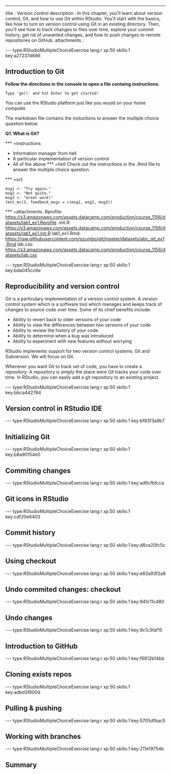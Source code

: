 ---
title       : Version control
description : In this chapter, you'll learn about version control, Git, and how to use Git within RStudio. You'll start with the basics, like how to turn on version control using Git in an existing directory. Then, you'll see how to track changes to files over time, explore your commit history, get rid of unwanted changes, and how to push changes to remote repositories on GitHub.
attachments :




--- type:RStudioMultipleChoiceExercise lang:r xp:50 skills:1 key:a27237d666
## Introduction to Git

<strong>Follow the directions in the console to open a file containg instructions.</strong>

```Type 'go()' and hit Enter to get started!```

You can use the RStudio platform just like you would on your home computer.

The markdown file contains the instuctions to answer the multiple choice question below.

<strong>Q1. What is Git?</strong>

*** =instructions
- Information manager from hell 
- A particular implementation of version control
- All of the above 
*** =hint
Check out the instructions in the .Rmd file to answer the multiple choice question.

*** =sct
```{r,eval=FALSE}
msg1 <- "Try again."
msg2 <- "Not quite."
msg3 <- "Great work!"
test_mc(3, feedback_msgs = c(msg1, msg2, msg3))
```
*** =attachments
.Rprofile: https://s3.amazonaws.com/assets.datacamp.com/production/course_1156/datasets/lab1_ex1.Rprofile
.init.R: https://s3.amazonaws.com/assets.datacamp.com/production/course_1156/datasets/lab1_ex1.init.R
lab1_ex1.Rmd: https://raw.githubusercontent.com/pzumbo/git/master/datasets/abc_git_ex1.Rmd
lab.css: https://s3.amazonaws.com/assets.datacamp.com/production/course_1156/datasets/lab.css

--- type:RStudioMultipleChoiceExercise lang:r xp:50 skills:1 key:bda045cc6e
## Reproducibility and version control

Git is a particulary implementation of a version control system.  A version control system which is a software tool which manages and keeps track of changes to source code over time.  Some of its chief benefits include:

- Ability to revert back to older versions of your code
- Ability to view the differences between two versions of your code
- Ability to review the history of your code
- Ability to determine when a bug was introduced
- Ability to experiment with new features without worrying

RStudio implements support for two version control systems: Git and Subversion.  We will focus on Git.

Whenever you want Git to track set of code, you have to create a *repository*.  A repository is simply the place were Git tracks your code over time.
In RStudio, you can easily add a git repository to an existing project.


--- type:RStudioMultipleChoiceExercise lang:r xp:50 skills:1 key:bbca442764
## Version control in RStudio IDE

--- type:RStudioMultipleChoiceExercise lang:r xp:50 skills:1 key:bf83f3a9b7
## Initializing Git

--- type:RStudioMultipleChoiceExercise lang:r xp:50 skills:1 key:b8a90154e0
## Commiting changes


--- type:RStudioMultipleChoiceExercise lang:r xp:50 skills:1 key:ad6cfbfcca
## Git icons in RStudio

--- type:RStudioMultipleChoiceExercise lang:r xp:50 skills:1 key:cdf20e6403
## Commit history

--- type:RStudioMultipleChoiceExercise lang:r xp:50 skills:1 key:d8ce20fc5c
## Using checkout

--- type:RStudioMultipleChoiceExercise lang:r xp:50 skills:1 key:e83a93f2a8
## Undo commited changes: checkout


--- type:RStudioMultipleChoiceExercise lang:r xp:50 skills:1 key:941c11c480
## Undo changes

--- type:RStudioMultipleChoiceExercise lang:r xp:50 skills:1 key:9c1c3faf15
## Introduction to GitHub

--- type:RStudioMultipleChoiceExercise lang:r xp:50 skills:1 key:f6812b14bb
## Cloning exists repos

--- type:RStudioMultipleChoiceExercise lang:r xp:50 skills:1 key:adbd3f800d
## Pulling & pushing

--- type:RStudioMultipleChoiceExercise lang:r xp:50 skills:1 key:5705dfbac5
## Working with branches

--- type:RStudioMultipleChoiceExercise lang:r xp:50 skills:1 key:211e19754b
## Summary






